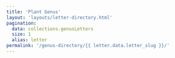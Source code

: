```yaml
---
title: 'Plant Genus'
layout: 'layouts/letter-directory.html'
pagination:
  data: collections.genusLetters
  size: 1
  alias: letter
permalink: '/genus-directory/{{ letter.data.letter_slug }}/'
---
```

